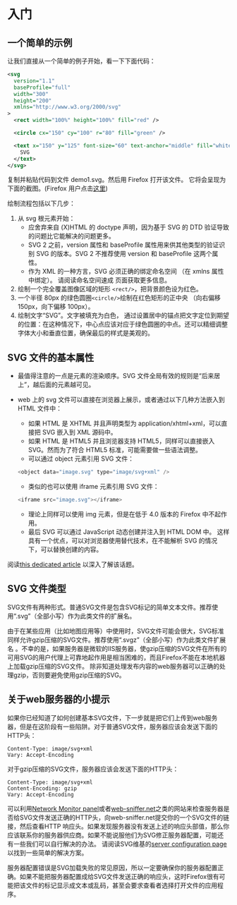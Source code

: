 # 入门

## 一个简单的示例

让我们直接从一个简单的例子开始，看一下下面代码：

```xml
<svg
  version="1.1"
  baseProfile="full"
  width="300"
  height="200"
  xmlns="http://www.w3.org/2000/svg"
>
  <rect width="100%" height="100%" fill="red" />

  <circle cx="150" cy="100" r="80" fill="green" />

  <text x="150" y="125" font-size="60" text-anchor="middle" fill="white">
    SVG
  </text>
</svg>
```

复制并粘贴代码到文件 demo1.svg。然后用 Firefox 打开该文件。 它将会呈现为下面的截图。(Firefox 用户点击[这里](https://mdn.mozillademos.org/files/3075/svgdemo1.xml))

绘制流程包括以下几步：

1. 从 svg 根元素开始：
   - 应舍弃来自 (X)HTML 的 doctype 声明，因为基于 SVG 的 DTD 验证导致的问题比它能解决的问题更多。
   - SVG 2 之前，version 属性和 baseProfile 属性用来供其他类型的验证识别 SVG 的版本。SVG 2 不推荐使用 version 和 baseProfile 这两个属性。
   - 作为 XML 的一种方言，SVG 必须正确的绑定命名空间 （在 xmlns 属性中绑定）。 请阅读命名空间速成 页面获取更多信息。
2. 绘制一个完全覆盖图像区域的矩形 `<rect/>`，把背景颜色设为红色。
3. 一个半径 80px 的绿色圆圈`<circle/>`绘制在红色矩形的正中央 （向右偏移 150px，向下偏移 100px）。
4. 绘制文字“SVG”。文字被填充为白色， 通过设置居中的锚点把文字定位到期望的位置：在这种情况下，中心点应该对应于绿色圆圈的中点。还可以精细调整字体大小和垂直位置，确保最后的样式是美观的。

## SVG 文件的基本属性

- 最值得注意的一点是元素的渲染顺序。SVG 文件全局有效的规则是“后来居上”，越后面的元素越可见。
- web 上的 svg 文件可以直接在浏览器上展示，或者通过以下几种方法嵌入到 HTML 文件中：

  - 如果 HTML 是 XHTML 并且声明类型为 application/xhtml+xml，可以直接把 SVG 嵌入到 XML 源码中。
  - 如果 HTML 是 HTML5 并且浏览器支持 HTML5，同样可以直接嵌入 SVG。然而为了符合 HTML5 标准，可能需要做一些语法调整。
  - 可以通过 object 元素引用 SVG 文件：

  ```js
  <object data="image.svg" type="image/svg+xml" />
  ```

  - 类似的也可以使用 iframe 元素引用 SVG 文件：

  ```js
  <iframe src="image.svg"></iframe>
  ```

  - 理论上同样可以使用 img 元素，但是在低于 4.0 版本的 Firefox 中不起作用。
  - 最后 SVG 可以通过 JavaScript 动态创建并注入到 HTML DOM 中。 这样具有一个优点，可以对浏览器使用替代技术，在不能解析 SVG 的情况下，可以替换创建的内容。

阅读[this dedicated article](https://developer.mozilla.org/en/SVG_In_HTML_Introduction) 以深入了解该话题。

## SVG 文件类型
SVG文件有两种形式。普通SVG文件是包含SVG标记的简单文本文件。推荐使用“.svg”（全部小写）作为此类文件的扩展名。

由于在某些应用（比如地图应用等）中使用时，SVG文件可能会很大，SVG标准同样允许gzip压缩的SVG文件。推荐使用“.svgz”（全部小写）作为此类文件扩展名 。不幸的是，如果服务器是微软的IIS服务器，使gzip压缩的SVG文件在所有的可用SVG的用户代理上可靠地起作用是相当困难的，而且Firefox不能在本地机器上加载gzip压缩的SVG文件。 除非知道处理发布内容的web服务器可以正确的处理gzip，否则要避免使用gzip压缩的SVG。
## 关于web服务器的小提示
如果你已经知道了如何创建基本SVG文件，下一步就是把它们上传到web服务器，但是在这阶段有一些陷阱。对于普通SVG文件，服务器应该会发送下面的HTTP头：
```http
Content-Type: image/svg+xml
Vary: Accept-Encoding
```
对于gzip压缩的SVG文件，服务器应该会发送下面的HTTP头：
```http
Content-Type: image/svg+xml
Content-Encoding: gzip
Vary: Accept-Encoding
```
可以利用[Network Monitor panel](https://developer.mozilla.org/en-US/docs/Tools/Network_Monitor#Headers)或者[web-sniffer.net](http://web-sniffer.net/)之类的网站来检查服务器是否给SVG文件发送正确的HTTP头，向web-sniffer.net提交你的一个SVG文件的链接，然后查看HTTP 响应头。如果发现服务器没有发送上述的响应头部值，那么你应该联系你的服务器供应商。如果不能说服他们为SVG修正服务器配置，可能还有一些我们可以自行解决的办法。 请阅读SVG维基的[server configuration page](http://svg-whiz.com/wiki/index.php?title=Server_Configuration)以找到一些简单的解决方案。

服务器配置错误是SVG加载失败的常见原因，所以一定要确保你的服务器配置正确。如果不能把服务器配置成给SVG文件发送正确的响应头，这时Firefox很有可能把该文件的标记显示成文本或乱码，甚至会要求查看者选择打开文件的应用程序。

